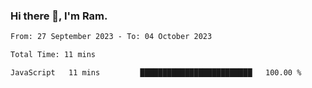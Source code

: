 ### Hi there 👋, I'm Ram.

<!--START_SECTION:waka-->

```txt
From: 27 September 2023 - To: 04 October 2023

Total Time: 11 mins

JavaScript   11 mins         █████████████████████████   100.00 %
```

<!--END_SECTION:waka-->
